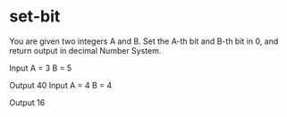 # set-bit
You are given two integers A and B.
Set the A-th bit and B-th bit in 0, and return output in decimal Number System.

Input
A = 3
B = 5

Output
40
Input
A = 4
B = 4

Output
16

